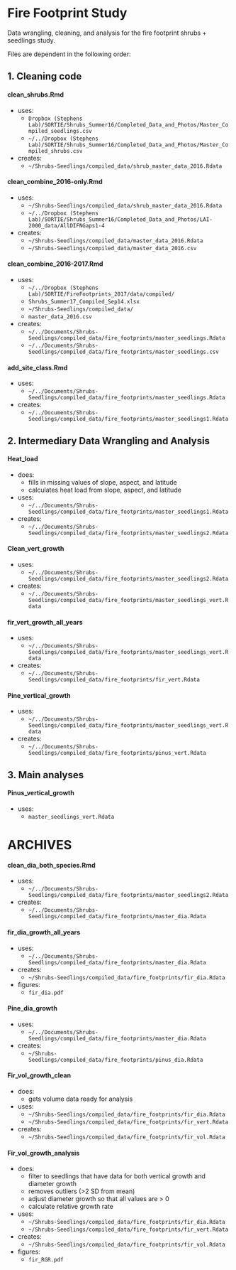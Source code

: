 # Fire Footprint Study

Data wrangling, cleaning, and analysis for the fire footprint shrubs + seedlings study.

Files are dependent in the following order:

## 1.  Cleaning code
#### **clean_shrubs.Rmd**
* uses:
    * `Dropbox (Stephens Lab)/SORTIE/Shrubs_Summer16/Completed_Data_and_Photos/Master_Compiled_seedlings.csv`
    * `~/../Dropbox (Stephens Lab)/SORTIE/Shrubs_Summer16/Completed_Data_and_Photos/Master_Compiled_shrubs.csv`
* creates:
    * `~/Shrubs-Seedlings/compiled_data/shrub_master_data_2016.Rdata`

#### **clean_combine_2016-only.Rmd**
* uses:
    * `~/Shrubs-Seedlings/compiled_data/shrub_master_data_2016.Rdata`
    * `~/../Dropbox (Stephens Lab)/SORTIE/Shrubs_Summer16/Completed_Data_and_Photos/LAI-2000_data/AllDIFNGaps1-4`
* creates:
    * `~/Shrubs-Seedlings/compiled_data/master_data_2016.Rdata`
    * `~/Shrubs-Seedlings/compiled_data/master_data_2016.csv`

#### **clean_combine_2016-2017.Rmd**
* uses:
    * `~/../Dropbox (Stephens Lab)/SORTIE/FireFootprints_2017/data/compiled/`
    * `Shrubs_Summer17_Compiled_Sep14.xlsx`
    * `~/Shrubs-Seedlings/compiled_data/`
    * `master_data_2016.csv`
* creates:
    * `~/../Documents/Shrubs-Seedlings/compiled_data/fire_footprints/master_seedlings.Rdata`
    * `~/../Documents/Shrubs-Seedlings/compiled_data/fire_footprints/master_seedlings.csv`

#### **add_site_class.Rmd**
* uses:
    * `~/../Documents/Shrubs-Seedlings/compiled_data/fire_footprints/master_seedlings.Rdata`
* creates: 
    * `~/../Documents/Shrubs-Seedlings/compiled_data/fire_footprints/master_seedlings1.Rdata`

## 2. Intermediary Data Wrangling and Analysis

#### **Heat_load**
* does:
    * fills in missing values of slope, aspect, and latitude
    * calculates heat load from slope, aspect, and latitude
* uses:
    * `~/../Documents/Shrubs-Seedlings/compiled_data/fire_footprints/master_seedlings1.Rdata`
* creates:
    *  `~/../Documents/Shrubs-Seedlings/compiled_data/fire_footprints/master_seedlings2.Rdata`
    
#### **Clean_vert_growth**
* uses:
    * `~/../Documents/Shrubs-Seedlings/compiled_data/fire_footprints/master_seedlings2.Rdata`
* creates:
    * `~/../Documents/Shrubs-Seedlings/compiled_data/fire_footprints/master_seedlings_vert.Rdata`

#### **fir_vert_growth_all_years**
* uses: 
    * `~/../Documents/Shrubs-Seedlings/compiled_data/fire_footprints/master_seedlings_vert.Rdata`
* creates: 
    * `~/../Documents/Shrubs-Seedlings/compiled_data/fire_footprints/fir_vert.Rdata`
    
#### **Pine_vertical_growth**
* uses:
    * `~/../Documents/Shrubs-Seedlings/compiled_data/fire_footprints/master_seedlings_vert.Rdata`
* creates:
    * `~/../Documents/Shrubs-Seedlings/compiled_data/fire_footprints/pinus_vert.Rdata`
    

## 3. Main analyses
#### **Pinus_vertical_growth**
* uses:
    * `master_seedlings_vert.Rdata`


# ARCHIVES

    
#### **clean_dia_both_species.Rmd**
* uses:
    * `~/../Documents/Shrubs-Seedlings/compiled_data/fire_footprints/master_seedlings2.Rdata`
* creates:
    * `~/../Documents/Shrubs-Seedlings/compiled_data/fire_footprints/master_dia.Rdata`

#### **fir_dia_growth_all_years**
* uses: 
    * `~/../Documents/Shrubs-Seedlings/compiled_data/fire_footprints/master_dia.Rdata`
* creates: 
    * `~/Shrubs-Seedlings/compiled_data/fire_footprints/fir_dia.Rdata`
* figures:
    * `fir_dia.pdf`

#### **Pine_dia_growth**
* uses:
    * `~/../Documents/Shrubs-Seedlings/compiled_data/fire_footprints/master_dia.Rdata`
* creates:
    * `~/Shrubs-Seedlings/compiled_data/fire_footprints/pinus_dia.Rdata`

#### **Fir_vol_growth_clean**
* does: 
    * gets volume data ready for analysis
* uses: 
    * `~/Shrubs-Seedlings/compiled_data/fire_footprints/fir_dia.Rdata`
    * `~/Shrubs-Seedlings/compiled_data/fire_footprints/fir_vert.Rdata`
* creates:
    * `~/Shrubs-Seedlings/compiled_data/fire_footprints/fir_vol.Rdata`

#### **Fir_vol_growth_analysis**
* does:
    * filter to seedlings that have data for both vertical growth and diameter growth
    * removes outliers (>2 SD from mean)
    * adjust diameter growth so that all values are > 0 
    * calculate relative growth rate
* uses: 
    * `~/Shrubs-Seedlings/compiled_data/fire_footprints/fir_dia.Rdata`
    * `~/Shrubs-Seedlings/compiled_data/fire_footprints/fir_vert.Rdata`
* creates:
    * `~/Shrubs-Seedlings/compiled_data/fire_footprints/fir_vol.Rdata`
* figures:
    * `fir_RGR.pdf`


        
